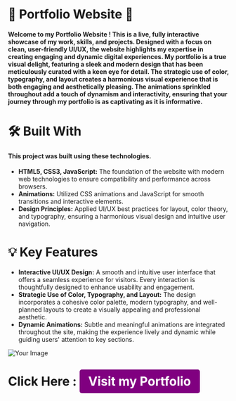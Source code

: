 # :page_with_curl: Portfolio Website :dart:

#### Welcome to my Portfolio Website ! This is a live, fully interactive showcase of my work, skills, and projects. Designed with a focus on clean, user-friendly UI/UX, the website highlights my expertise in creating engaging and dynamic digital experiences. My portfolio is a true visual delight, featuring a sleek and modern design that has been meticulously curated with a keen eye for detail. The strategic use of color, typography, and layout creates a harmonious visual experience that is both engaging and aesthetically pleasing. The animations sprinkled throughout add a touch of dynamism and interactivity, ensuring that your journey through my portfolio is as captivating as it is informative.


# :hammer_and_wrench: Built With

#### This project was built using these technologies.
<ul>
 <li><b>  HTML5, CSS3, JavaScript:</b> The foundation of the website with modern web technologies to ensure compatibility and performance across browsers.</li>
 <li><b>  Animations:</b> Utilized CSS animations and JavaScript for smooth transitions and interactive elements.</li>
 <li><b>  Design Principles:</b> Applied UI/UX best practices for layout, color theory, and typography, ensuring a harmonious visual design and intuitive user navigation.</li>
</ul>

#  :bulb: Key Features
<ul>
  <li><b>Interactive UI/UX Design:</b> A smooth and intuitive user interface that offers a seamless experience for visitors. Every interaction is thoughtfully designed to enhance usability and engagement.</li>

<li><b>Strategic Use of Color, Typography, and Layout:</b> The design incorporates a cohesive color palette, modern typography, and well-planned layouts to create a visually appealing and professional aesthetic.</li>

<li><b>Dynamic Animations:</b> Subtle and meaningful animations are integrated throughout the site, making the experience lively and dynamic while guiding users' attention to key sections.</li>
</ul>

<img src="images/screenshot.png" alt="Your Image">


# Click Here : <a href="https://priyamaggarwal18.github.io/Portfolio/" target="_blank" style="background-color: purple; color: white; padding: 10px 20px; border-radius: 5px; text-decoration: none;">Visit my Portfolio</a>



